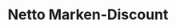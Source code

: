 ---
title: "Netto Marken-Discount"
url: /oberhausen/netto-marken-discount-weierstrasse/
shop: Supermarkt
---